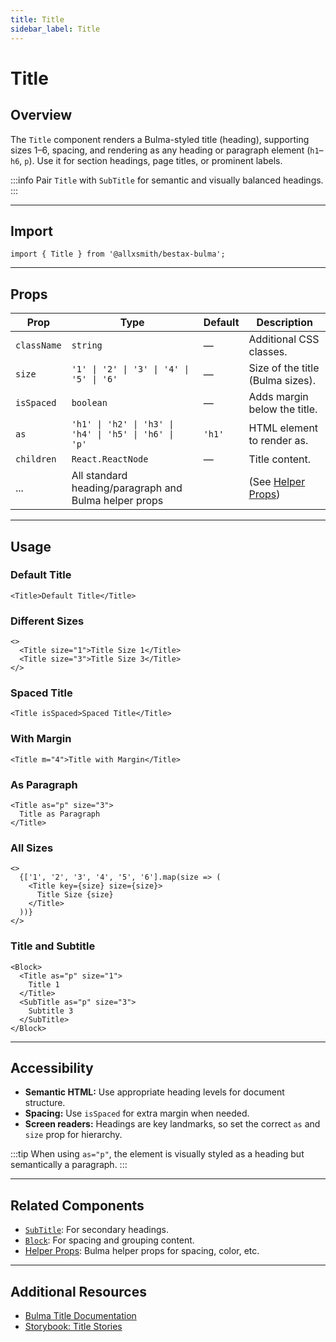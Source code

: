 ```yaml
---
title: Title
sidebar_label: Title
---
```


# Title

## Overview

The `Title` component renders a Bulma-styled title (heading), supporting sizes 1–6, spacing, and rendering as any heading or paragraph element (`h1`–`h6`, `p`). Use it for section headings, page titles, or prominent labels.

:::info
Pair `Title` with `SubTitle` for semantic and visually balanced headings.
:::

---

## Import

```tsx
import { Title } from '@allxsmith/bestax-bulma';
```

---

## Props

| Prop        | Type                                                  | Default | Description                                      |
| ----------- | ----------------------------------------------------- | ------- | ------------------------------------------------ |
| `className` | `string`                                              | —       | Additional CSS classes.                          |
| `size`      | `'1' \| '2' \| '3' \| '4' \| '5' \| '6'`              | —       | Size of the title (Bulma sizes).                 |
| `isSpaced`  | `boolean`                                             | —       | Adds margin below the title.                     |
| `as`        | `'h1' \| 'h2' \| 'h3' \| 'h4' \| 'h5' \| 'h6' \| 'p'` | `'h1'`  | HTML element to render as.                       |
| `children`  | `React.ReactNode`                                     | —       | Title content.                                   |
| ...         | All standard heading/paragraph and Bulma helper props |         | (See [Helper Props](../helpers/usebulmaclasses)) |

---

## Usage

### Default Title

```tsx
<Title>Default Title</Title>
```

### Different Sizes

```tsx
<>
  <Title size="1">Title Size 1</Title>
  <Title size="3">Title Size 3</Title>
</>
```

### Spaced Title

```tsx
<Title isSpaced>Spaced Title</Title>
```

### With Margin

```tsx
<Title m="4">Title with Margin</Title>
```

### As Paragraph

```tsx
<Title as="p" size="3">
  Title as Paragraph
</Title>
```

### All Sizes

```tsx
<>
  {['1', '2', '3', '4', '5', '6'].map(size => (
    <Title key={size} size={size}>
      Title Size {size}
    </Title>
  ))}
</>
```

### Title and Subtitle

```tsx
<Block>
  <Title as="p" size="1">
    Title 1
  </Title>
  <SubTitle as="p" size="3">
    Subtitle 3
  </SubTitle>
</Block>
```

---

## Accessibility

- **Semantic HTML:** Use appropriate heading levels for document structure.
- **Spacing:** Use `isSpaced` for extra margin when needed.
- **Screen readers:** Headings are key landmarks, so set the correct `as` and `size` prop for hierarchy.

:::tip
When using `as="p"`, the element is visually styled as a heading but semantically a paragraph.
:::

---

## Related Components

- [`SubTitle`](./subtitle.md): For secondary headings.
- [`Block`](./block.md): For spacing and grouping content.
- [Helper Props](../helpers/usebulmaclasses.md): Bulma helper props for spacing, color, etc.

---

## Additional Resources

- [Bulma Title Documentation](https://bulma.io/documentation/elements/title/)
- [Storybook: Title Stories](https://storybook.bestax.cc/?path=/story/elements-title--default)
